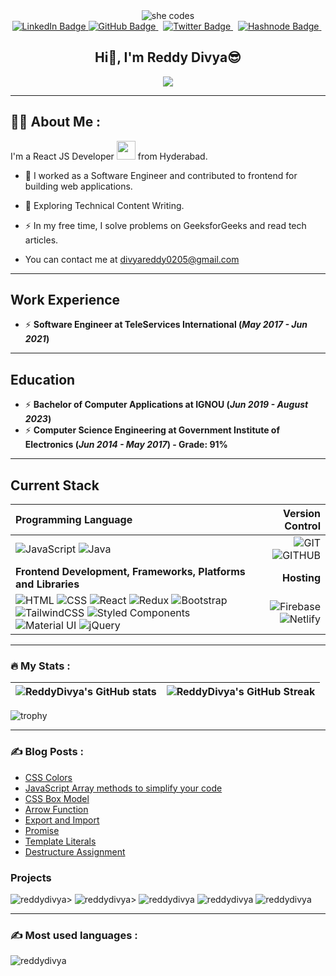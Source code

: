<div id="header" align="center">
  <img src="https://media.giphy.com/media/L1R1tvI9svkIWwpVYr/giphy.gif" alt="she codes"/>
</div>

<div id="badges" align="center">
  <a href="https://linkedin.com/in/reddy-divya-58025a12b" target="_blank">
    <img src="https://img.shields.io/badge/Reddy Divya-blue?style=for-the-badge&logo=linkedin&logoColor=white" alt="LinkedIn Badge"/>
 </a>
 <a href="https://github.com/ReddyDivya" target="_blank">
       <img src="https://img.shields.io/badge/Github-grey?style=for-the-badge&logo=github&logoColor=white" alt="GitHub Badge"/>
 </a> &nbsp;
 <a href="https://twitter.com/thedivyareddyy" target="_blank">
       <img src="https://img.shields.io/badge/Twitter-blue?style=for-the-badge&logo=twitter&logoColor=white" alt="Twitter Badge"/>
 </a> &nbsp;
 <a href="https://hashnode.com/@ReddyDivya" target="_blank">
       <img src="https://img.shields.io/badge/hashnode-grey?style=for-the-badge&logo=hashnode&logoColor=0000CD" alt="Hashnode Badge"/>
 </a> &nbsp;
</div>

<div align="center">
  <img src="https://komarev.com/ghpvc/?username=ReddyDivya&style=flat-square&color=blue" alt=""/>  
</div>

<h2 align="center">
    Hi👋, I'm Reddy Divya😎
</h2> 

<div align="center">
  <img src="https://img.freepik.com/free-vector/programmer-working-with-css_52683-24172.jpg?w=740&t=st=1675430214~exp=1675430814~hmac=be8ed31d862e6e724cebe7a80560e20d9759cb8a4fbbc9409cdd1af11e82a604"/>
</div>

---

## :woman_technologist: About Me :

I'm a React JS Developer <img src="https://media.giphy.com/media/WUlplcMpOCEmTGBtBW/giphy.gif" width="30"> from Hyderabad.

- :telescope: I worked as a Software Engineer and contributed to frontend for building web applications.

- :seedling: Exploring Technical Content Writing.

- :zap: In my free time, I solve problems on GeeksforGeeks and read tech articles.

- You can contact me at [divyareddy0205@gmail.com](mailto:divyareddy0205@gmail.com)

---

## Work Experience
* ⚡ **Software Engineer at TeleServices International (_May 2017 - Jun 2021_)**

---

## Education
* ⚡ **Bachelor of Computer Applications at IGNOU (_Jun 2019 - August 2023_)**
* ⚡ **Computer Science Engineering at Government Institute of Electronics (_Jun 2014 - May 2017_) - Grade: 91%**

---

## Current Stack

| Programming Language | Version Control |
| :--- | ---: |
| ![JavaScript](https://img.shields.io/badge/javascript-%23323330.svg?style=for-the-badge&logo=javascript&logoColor=%23F7DF1E) ![Java](https://img.shields.io/badge/java-%23323330.svg?style=for-the-badge&logo=java&logoColor=%23F7DF1E) | ![GIT](https://img.shields.io/badge/git-grey.svg?style=for-the-badge&logo=git&logoColor=orange) ![GITHUB](https://img.shields.io/badge/github-grey.svg?style=for-the-badge&logo=github&logoColor=orange) | 
| **Frontend Development, Frameworks, Platforms and Libraries** | **Hosting** |
| ![HTML](https://img.shields.io/badge/html5-%23323330.svg?style=for-the-badge&logo=html5&logoColor=#00C7B7) ![CSS](https://img.shields.io/badge/css3-%23323330.svg?style=for-the-badge&logo=css3&logoColor=#00C7B7) ![React](https://img.shields.io/badge/react-%2320232a.svg?style=for-the-badge&logo=react&logoColor=%2361DAFB) ![Redux](https://img.shields.io/badge/redux-%23593d88.svg?style=for-the-badge&logo=redux&logoColor=white) ![Bootstrap](https://img.shields.io/badge/bootstrap-lightblue.svg?style=for-the-badge&logo=bootstrap) ![TailwindCSS](https://img.shields.io/badge/tailwindcss-%23323330.svg?style=for-the-badge&logo=tailwindcss&logoColor=#00C7B7) ![Styled Components](https://img.shields.io/badge/styled--components-DB7093?style=for-the-badge&logo=styled-components&logoColor=white) ![Material UI](https://img.shields.io/badge/materialui-%230081CB.svg?style=for-the-badge&logo=material-ui&logoColor=white) ![jQuery](https://img.shields.io/badge/jQuery-blue.svg?style=for-the-badge&logo=jQuery&logoColor=orange) | ![Firebase](https://img.shields.io/badge/firebase-%23039BE5.svg?style=for-the-badge&logo=firebase) ![Netlify](https://img.shields.io/badge/netlify-%23000000.svg?style=for-the-badge&logo=netlify&logoColor=#00C7B7) |

---

### :fire: My Stats :

| ![ReddyDivya's GitHub stats](https://github-readme-stats.vercel.app/api?username=ReddyDivya&show_icons=true&show_icons=true&hide_border=false&title_color=ff652f&icon_color=FFE400&bg_color=09131B&text_color=ffffff&border_color=0c1a25) | ![ReddyDivya's GitHub Streak](https://github-readme-streak-stats.herokuapp.com/?user=ReddyDivya&show_icons=true&hide_border=false&title_color=ff652f&icon_color=FFE400&bg_color=09131B&text_color=ffffff&border_color=0c1a25) |
| :---: | :---: |

![trophy](https://github-profile-trophy.vercel.app/?username=ReddyDivya&theme=alduin)

 ---

### :writing_hand: Blog Posts :
  
<!-- BLOG-POST-LIST:START -->
- [CSS Colors](https://thedivyareddyy.hashnode.dev/css-colors)
- [JavaScript Array methods to simplify your code](https://thedivyareddyy.hashnode.dev/javascript-array-methods-to-simplify-your-code)
- [CSS Box Model](https://thedivyareddyy.hashnode.dev/css-box-model)
- [Arrow Function](https://dev.to/reddydivya/arrow-function-4eob)
- [Export and Import](https://thedivyareddyy.hashnode.dev/export-import)
- [Promise](https://thedivyareddyy.hashnode.dev/promise)
- [Template Literals](https://dev.to/reddydivya/arrow-function-4eob)
- [Destructure Assignment](https://thedivyareddyy.hashnode.dev/destructuring-assignment)
<!-- BLOG-POST-LIST:END -->
  
### Projects
<p align="left">   
  <img src="https://github-readme-stats.vercel.app/api/pin/?username=ReddyDivya&repo=Plutus-Bank" alt="reddydivya" />>
  <img src="https://github-readme-stats.vercel.app/api/pin/?username=ReddyDivya&repo=Plutus-Bank" alt="reddydivya" />>
  <img src="https://github-readme-stats.vercel.app/api/pin/?username=ReddyDivya&repo=Netflix-Clone" alt="reddydivya" />
  <img src="https://github-readme-stats.vercel.app/api/pin/?username=ReddyDivya&repo=disney-clone" alt="reddydivya" />
  <img src="https://github-readme-stats.vercel.app/api/pin/?username=ReddyDivya&repo=Meme-Generator" alt="reddydivya" />
</p>

 ---

### :writing_hand: Most used languages :

<p align="left">
    <img src="https://github-readme-stats.vercel.app/api/top-langs?username=reddydivya&show_icons=true&locale=en&layout=compact" alt="reddydivya" />
</p>
